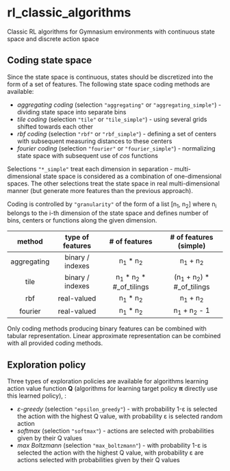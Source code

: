 # rl_classic_algorithms
Classic RL algorithms for Gymnasium environments with continuous state space and discrete action space

## Coding state space

Since the state space is continuous, states should be discretized into the form of a set of features.
The following state space coding methods are available:

- *aggregating coding* (selection `"aggregating"` or `"aggregating_simple"`) - dividing state space into separate bins
- *tile coding* (selection `"tile"` or `"tile_simple"`) - using several grids shifted towards each other
- *rbf coding* (selection `"rbf"` or `"rbf_simple"`) - defining a set of centers with subsequent measuring distances to these centers
- *fourier coding* (selection `"fourier"` or `"fourier_simple"`) - normalizing state space with subsequent use of *cos* functions

Selections `"*_simple"` treat each dimension in separation - multi-dimensional state space is considered as a combination of one-dimensional spaces. The other selections treat the state space in real multi-dimensional manner (but generate more features than the previous approach).  

Coding is controlled by `"granularity"` of the form of a list [n<sub>1</sub>, n<sub>2</sub>] where n<sub>i</sub> belongs to the i-th dimension of the state space and defines number of bins, centers or functions along the given dimension.

| method | type of features | # of features | # of features (simple)          |
|:-------:|:----------------:|:----:|:---:|
| aggregating | binary / indexes | n<sub>1</sub> * n<sub>2</sub> | n<sub>1</sub> + n<sub>2</sub> |
| tile | binary / indexes | n<sub>1</sub> * n<sub>2</sub> * #_of_tilings | (n<sub>1</sub> + n<sub>2</sub>) * #_of_tilings  |
| rbf  | real-valued | n<sub>1</sub> * n<sub>2</sub> | n<sub>1</sub> + n<sub>2</sub> |
| fourier | real-valued | n<sub>1</sub> * n<sub>2</sub>  | n<sub>1</sub> + n<sub>2</sub> - 1 |

Only coding methods producing binary features can be combined with tabular representation. Linear approximate representation can be combined with all provided coding methods.

## Exploration policy

Three types of exploration policies are available for algorithms learning action value function **Q** (algorithms for learning target policy **π** directly use this learned policy), :
- *ε-greedy* (selection `"epsilon_greedy"`) - with probability 1-ε is selected the action with the highest Q value, with probability ε is selected random action
- *softmax* (selection `"softmax"`) - actions are selected with probabilities given by their Q values 
- *max Boltzmann* (selection `"max_boltzmann"`) - with probability 1-ε is selected the action with the highest Q value, with probability ε are actions selected with probabilities given by their Q values

